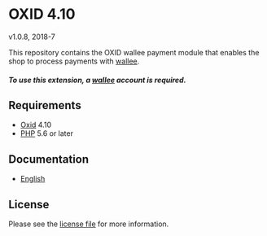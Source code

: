 # OXID 4.10

v1.0.8, 2018-7

This repository contains the OXID  wallee payment module that enables the shop to process payments with [wallee](https://www.wallee.com).

##### To use this extension, a [wallee](https://www.wallee.com) account is required.

## Requirements

* [Oxid](https://www.oxid-esales.com/) 4.10
* [PHP](http://php.net/) 5.6 or later

## Documentation

* [English](https://plugin-documentation.wallee.com/wallee-payment/oxid-4.10/1.0.8/docs/en/documentation.html)

## License

Please see the [license file](https://github.com/wallee-payment/oxid-4.10/blob/1.0.8/LICENSE) for more information.